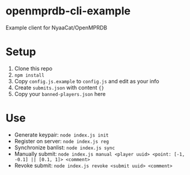 # openmprdb-cli-example
Example client for NyaaCat/OpenMPRDB

# Setup

1. Clone this repo
2. `npm install`
3. Copy `config.js.example` to `config.js` and edit as your info
4. Create `submits.json` with content `{}`
5. Copy your `banned-players.json` here

# Use

- Generate keypair: `node index.js init`
- Register on server: `node index.js reg`
- Synchronize banlist: `node index.js sync`
- Manually submit: `node index.js manual <player uuid> <point: [-1, -0.1] || [0.1, 1]> <comment>`
- Revoke submit: `node index.js revoke <submit uuid> <comment>`
